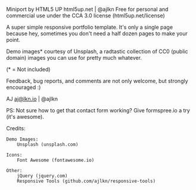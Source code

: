 Miniport by HTML5 UP
html5up.net | @ajlkn
Free for personal and commercial use under the CCA 3.0 license (html5up.net/license)

A super simple responsive portfolio template. It's only a single page because hey, sometimes
you don't need a half dozen pages to make your point.

Demo images\* courtesy of Unsplash, a radtastic collection of CC0 (public domain) images
you can use for pretty much whatever.

(\* = Not included)

Feedback, bug reports, and comments are not only welcome, but strongly encouraged :)

AJ
aj@lkn.io | @ajlkn

PS: Not sure how to get that contact form working? Give formspree.io a try (it's awesome).

Credits:

    Demo Images:
    	Unsplash (unsplash.com)

    Icons:
    	Font Awesome (fontawesome.io)

    Other:
    	jQuery (jquery.com)
    	Responsive Tools (github.com/ajlkn/responsive-tools)
